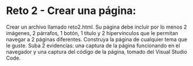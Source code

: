 # Reto 2 - Crear una página:
Crear un archivo llamado reto2.html.  Su página debe incluir por lo menos 2 imágenes, 2 párrafos, 1 botón, 1 título y 2 hipervínculos que le permitan navegar a 2 páginas diferentes.  Construya la página de cualquier tema que le guste.  Suba 2 evidencias: una captura de la página funcionando en el navegador y una captura del código de la página, tomado del Visual Studio Code.